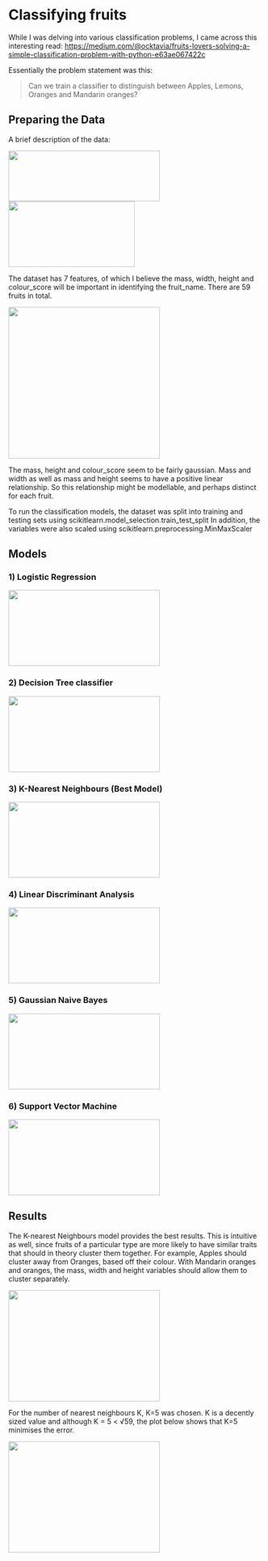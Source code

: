 # Classifying fruits
While I was delving into various classification problems, I came across this interesting read: https://medium.com/@ocktavia/fruits-lovers-solving-a-simple-classification-problem-with-python-e63ae067422c

Essentially the problem statement was this:
> Can we train a classifier to distinguish between Apples, Lemons, Oranges and Mandarin oranges?

## Preparing the Data

A brief description of the data:

<img src="https://github.com/jjasim/fruits-classification-with-npp/blob/main/images/data.PNG" width="300" height="100">
<img src="https://github.com/jjasim/fruits-classification-with-npp/blob/main/images/Table.PNG" width="250" height="130">

The dataset has 7 features, of which I believe the mass, width, height and colour_score will be important in identifying the fruit_name. 
There are 59 fruits in total.

<img src="https://github.com/jjasim/fruits-classification-with-npp/blob/main/images/distributions.png" width="300" height="300">

The mass, height and colour_score seem to be fairly gaussian. Mass and width as well as mass and height seems to have a positive linear relationship.
So this relationship might be modellable, and perhaps distinct for each fruit. 

To run the classification models, the dataset was split into training and testing sets using scikitlearn.model_selection.train_test_split
In addition, the variables were also scaled using scikitlearn.preprocessing.MinMaxScaler

## Models
### 1) Logistic Regression
<img src="https://github.com/jjasim/fruits-classification-with-npp/blob/main/images/logistic.PNG" width="300" height="150">

### 2) Decision Tree classifier
<img src="https://github.com/jjasim/fruits-classification-with-npp/blob/main/images/Tree.PNG" width="300" height="150">

### 3) **K-Nearest Neighbours (Best Model)**
<img src="https://github.com/jjasim/fruits-classification-with-npp/blob/main/images/K-nearest.PNG" width="300" height="150">

### 4) Linear Discriminant Analysis
<img src="https://github.com/jjasim/fruits-classification-with-npp/blob/main/images/Linear%20discriminant.PNG" width="300" height="150">

### 5) Gaussian Naive Bayes
<img src="https://github.com/jjasim/fruits-classification-with-npp/blob/main/images/Gaussian.PNG" width="300" height="150">

### 6) Support Vector Machine
<img src="https://github.com/jjasim/fruits-classification-with-npp/blob/main/images/Support%20Vector%20Machine.PNG" width="300" height="150">

## Results
The K-nearest Neighbours model provides the best results. This is intuitive as well, since fruits of a particular type are more likely to have similar traits that should in theory cluster them together. For example, Apples should cluster away from Oranges, based off their colour. With Mandarin oranges and oranges, the mass, width and height variables should allow them to cluster separately. 

<img src="https://github.com/jjasim/fruits-classification-with-npp/blob/main/images/clustering.PNG" width="300" height="220">

For the number of nearest neighbours K, K=5 was chosen. 
K is a decently sized value and although K = 5 < √59, the plot below shows that K=5 minimises the error.

<img src="https://github.com/jjasim/fruits-classification-with-npp/blob/main/images/k%20selection.PNG" width="300" height="220">
